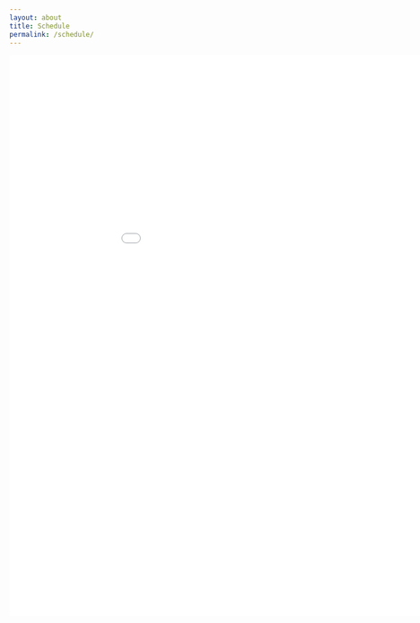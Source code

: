 ```yaml
---
layout: about
title: Schedule
permalink: /schedule/
---
```

<embed src="/assets/program.pdf" width="1000" height="1000" type="application/pdf" />
